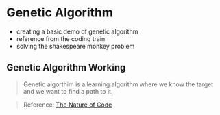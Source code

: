 # Genetic Algorithm

- creating a basic demo of genetic algorithm
- reference from the coding train
- solving the shakespeare monkey problem

## Genetic Algorithm Working 

> Genetic algorthim is a learning algorithm where we know the target and we want to find a path to it.

> Reference: [The Nature of Code](https://natureofcode.com/book/chapter-9-the-evolution-of-code/)
